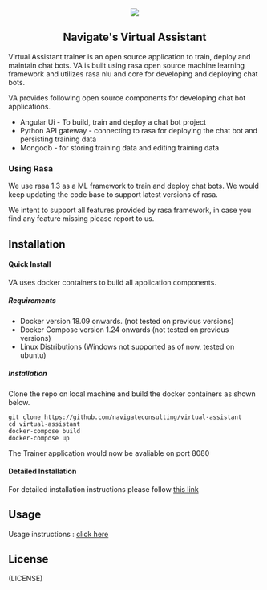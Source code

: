 <div align="center" >
  <img src="https://www.navigateconsulting.se/wp-content/uploads/2018/08/logo.png">
  <p><h2>Navigate's Virtual Assistant</h2></p>
</div>

Virtual Assistant trainer is an open source application to train, deploy and maintain chat bots. VA is built using 
rasa open source machine learning framework and utilizes rasa nlu and core for developing and deploying chat bots.

VA provides following open source components for developing chat bot applications.

- Angular Ui - To build, train and deploy a chat bot project
- Python API gateway - connecting to rasa for deploying the chat bot and persisting training data
- Mongodb - for storing training data and editing training data

### Using Rasa

We use rasa 1.3 as a ML framework to train and deploy chat bots. 
We would keep updating the code base to support latest versions of rasa.  

We intent to support all features provided by rasa framework, in case you find any feature missing please report to us.


## Installation

#### Quick Install

VA uses docker containers to build all application components. 

##### Requirements 
   - Docker version 18.09 onwards. (not tested on previous versions)
   - Docker Compose version 1.24 onwards (not tested on previous versions)
   - Linux Distributions (Windows not supported as of now, tested on ubuntu)

##### Installation

Clone the repo on local machine and build the docker containers as shown below.

    git clone https://github.com/navigateconsulting/virtual-assistant
    cd virtual-assistant
    docker-compose build
    docker-compose up  

The Trainer application would now be avaliable on port 8080 

#### Detailed Installation 

   For detailed installation instructions please follow [this link](docs/installation/Readme.md)

## Usage
   Usage instructions : [click here](docs/usage/Readme.md)
   
## License 
(LICENSE)
